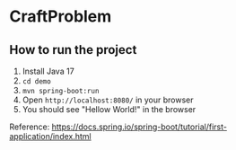 # CraftProblem

## How to run the project
1. Install Java 17
2. `cd demo`
3. `mvn spring-boot:run`
4. Open `http://localhost:8080/` in your browser
5. You should see "Hellow World!" in the browser

Reference: https://docs.spring.io/spring-boot/tutorial/first-application/index.html